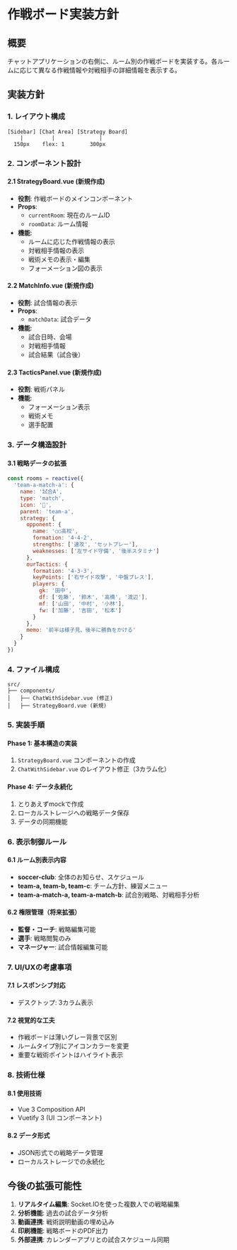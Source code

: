 # 作戦ボード実装方針

## 概要
チャットアプリケーションの右側に、ルーム別の作戦ボードを実装する。各ルームに応じて異なる作戦情報や対戦相手の詳細情報を表示する。

## 実装方針

### 1. レイアウト構成
```
[Sidebar] [Chat Area] [Strategy Board]
    |         |              |
  150px    flex: 1        300px
```

### 2. コンポーネント設計

#### 2.1 StrategyBoard.vue (新規作成)
- **役割**: 作戦ボードのメインコンポーネント
- **Props**: 
  - `currentRoom`: 現在のルームID
  - `roomData`: ルーム情報
- **機能**:
  - ルームに応じた作戦情報の表示
  - 対戦相手情報の表示
  - 戦術メモの表示・編集
  - フォーメーション図の表示

#### 2.2 MatchInfo.vue (新規作成)
- **役割**: 試合情報の表示
- **Props**: 
  - `matchData`: 試合データ
- **機能**:
  - 試合日時、会場
  - 対戦相手情報
  - 試合結果（試合後）

#### 2.3 TacticsPanel.vue (新規作成)
- **役割**: 戦術パネル
- **機能**:
  - フォーメーション表示
  - 戦術メモ
  - 選手配置

### 3. データ構造設計

#### 3.1 戦略データの拡張
```javascript
const rooms = reactive({
  'team-a-match-a': {
    name: '試合A',
    type: 'match',
    icon: '🥅',
    parent: 'team-a',
    strategy: {
      opponent: {
        name: '○○高校',
        formation: '4-4-2',
        strengths: ['速攻', 'セットプレー'],
        weaknesses: ['左サイド守備', '後半スタミナ']
      },
      ourTactics: {
        formation: '4-3-3',
        keyPoints: ['右サイド攻撃', '中盤プレス'],
        players: {
          gk: '田中',
          df: ['佐藤', '鈴木', '高橋', '渡辺'],
          mf: ['山田', '中村', '小林'],
          fw: ['加藤', '吉田', '松本']
        }
      },
      memo: '前半は様子見、後半に勝負をかける'
    }
  }
})
```

### 4. ファイル構成

```
src/
├── components/
│   ├── ChatWithSidebar.vue (修正)
│   ├── StrategyBoard.vue (新規)
```

### 5. 実装手順

#### Phase 1: 基本構造の実装
1. `StrategyBoard.vue` コンポーネントの作成
2. `ChatWithSidebar.vue` のレイアウト修正（3カラム化）

#### Phase 4: データ永続化
<!-- 1. `strategyStore.js` でPinia状態管理 -->
1. とりあえずmockで作成
2. ローカルストレージへの戦略データ保存
3. データの同期機能

### 6. 表示制御ルール

#### 6.1 ルーム別表示内容
- **soccer-club**: 全体のお知らせ、スケジュール
- **team-a, team-b, team-c**: チーム方針、練習メニュー
- **team-a-match-a, team-a-match-b**: 試合別戦略、対戦相手分析

#### 6.2 権限管理（将来拡張）
- **監督・コーチ**: 戦略編集可能
- **選手**: 戦略閲覧のみ
- **マネージャー**: 試合情報編集可能

### 7. UI/UXの考慮事項

#### 7.1 レスポンシブ対応
- デスクトップ: 3カラム表示
<!-- - タブレット: 2カラム（作戦ボードはトグル表示）
- モバイル: 1カラム（タブ切り替え） -->

#### 7.2 視覚的な工夫
- 作戦ボードは薄いグレー背景で区別
- ルームタイプ別にアイコンカラーを変更
- 重要な戦術ポイントはハイライト表示

### 8. 技術仕様

#### 8.1 使用技術
- Vue 3 Composition API
- Vuetify 3 (UI コンポーネント)

#### 8.2 データ形式
- JSON形式での戦略データ管理
- ローカルストレージでの永続化

## 今後の拡張可能性

1. **リアルタイム編集**: Socket.IOを使った複数人での戦略編集
2. **分析機能**: 過去の試合データ分析
3. **動画連携**: 戦術説明動画の埋め込み
4. **印刷機能**: 戦略ボードのPDF出力
5. **外部連携**: カレンダーアプリとの試合スケジュール同期
